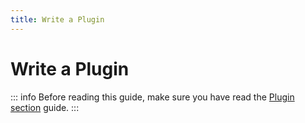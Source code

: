 ```yaml
---
title: Write a Plugin
---
```


# Write a Plugin

::: info
Before reading this guide, make sure you have read the [Plugin section](../../architecture-concepts/plugins) guide.
:::